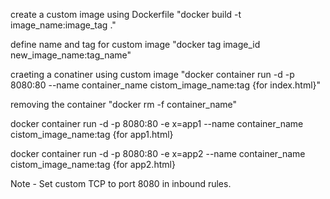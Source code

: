 create a custom image using  Dockerfile
"docker build -t image_name:image_tag ."

define name and tag for custom image
"docker tag image_id new_image_name:tag_name"

craeting a conatiner using custom image
"docker container run -d -p 8080:80 --name container_name cistom_image_name:tag 		{for index.html}"

removing the container
"docker rm -f container_name"

docker container run -d -p 8080:80 -e x=app1 --name container_name cistom_image_name:tag 		{for app1.html}

docker container run -d -p 8080:80 -e x=app2 --name container_name cistom_image_name:tag 		{for app2.html}

Note - Set custom TCP to port 8080 in inbound rules.
